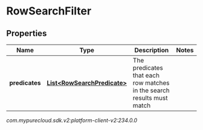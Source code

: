 # RowSearchFilter


## Properties

| Name | Type | Description | Notes |
| ------------ | ------------- | ------------- | ------------- |
| **predicates** | [**List&lt;RowSearchPredicate&gt;**](RowSearchPredicate) | The predicates that each row matches in the search results must match |  |




_com.mypurecloud.sdk.v2:platform-client-v2:234.0.0_
